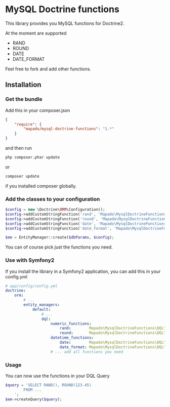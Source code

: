 MySQL Doctrine functions
====================

This library provides you MySQL functions for Doctrine2.

At the moment are supported

 - RAND
 - ROUND
 - DATE
 - DATE_FORMAT

Feel free to fork and add other functions.

## Installation

### Get the bundle

Add this in your composer.json

```json
{
	"require": {
		"mapado/mysql-doctrine-functions": "1.*"
	}
}
```

and then run

```sh
php composer.phar update
```
or 
```sh
composer update
```
if you installed composer globally.

### Add the classes to your configuration

```php
$config = new \Doctrine\ORM\Configuration();
$config->addCustomStringFunction('rand', 'Mapado\MysqlDoctrineFunctions\DQL\MysqlRand');
$config->addCustomStringFunction('round', 'Mapado\MysqlDoctrineFunctions\DQL\MysqlRound');
$config->addCustomStringFunction('date', 'Mapado\MysqlDoctrineFunctions\DQL\MysqlDate');
$config->addCustomStringFunction('date_format', 'Mapado\MysqlDoctrineFunctions\DQL\MysqlDateFormat');

$em = EntityManager::create($dbParams, $config);
```
You can of course pick just the functions you need.

### Use with Symfony2
If you install the library in a Symfony2 application, you can add this in your config.yml

```yaml
# app/config/config.yml
doctrine:
    orm:
        # ...
        entity_managers:
            default:
                # ...
                dql:
                    numeric_functions:
                        rand:        Mapado\MysqlDoctrineFunctions\DQL\MysqlRand
                        round:       Mapado\MysqlDoctrineFunctions\DQL\MysqlRound
                    datetime_functions:
                        date:        Mapado\MysqlDoctrineFunctions\DQL\MysqlDate
                        date_format: Mapado\MysqlDoctrineFunctions\DQL\MysqlDateFormat
                    # ... add all functions you need
```

### Usage
You can now use the functions in your DQL Query

```php
$query = 'SELECT RAND(), ROUND(123.45) 
        FROM ...
    ';
$em->createQuery($query);

```
